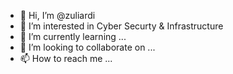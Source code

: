 - 👋 Hi, I’m @zuliardi
- 👀 I’m interested in Cyber Securty & Infrastructure
- 🌱 I’m currently learning ...
- 💞️ I’m looking to collaborate on ...
- 📫 How to reach me ...

<!---
zuliardi/zuliardi is a ✨ special ✨ repository because its `README.md` (this file) appears on your GitHub profile.
You can click the Preview link to take a look at your changes.
--->
